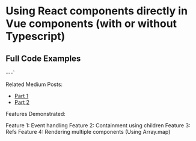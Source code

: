 # Using React components directly in Vue components (with or without Typescript)
## Full Code Examples
---`

Related Medium Posts:
- [Part 1](https://medium.com/p/a189737904fd)
- [Part 2](https://medium.com/p/ccf7225b4304/)


Features Demonstrated:

Feature 1: Event handling
Feature 2: Containment using children
Feature 3: Refs
Feature 4: Rendering multiple components (Using Array.map)
